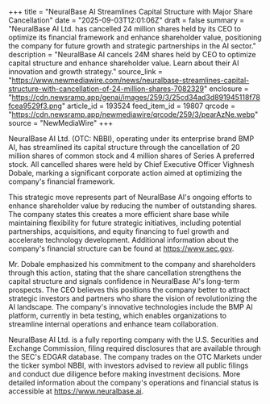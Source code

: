 +++
title = "NeuralBase AI Streamlines Capital Structure with Major Share Cancellation"
date = "2025-09-03T12:01:06Z"
draft = false
summary = "NeuralBase AI Ltd. has cancelled 24 million shares held by its CEO to optimize its financial framework and enhance shareholder value, positioning the company for future growth and strategic partnerships in the AI sector."
description = "NeuralBase AI cancels 24M shares held by CEO to optimize capital structure and enhance shareholder value. Learn about their AI innovation and growth strategy."
source_link = "https://www.newmediawire.com/news/neuralbase-streamlines-capital-structure-with-cancellation-of-24-million-shares-7082329"
enclosure = "https://cdn.newsramp.app/genai/images/259/3/25cd34ad3d891945118f78fcea9529f3.png"
article_id = 193524
feed_item_id = 19807
qrcode = "https://cdn.newsramp.app/newmediawire/qrcode/259/3/pearAzNe.webp"
source = "NewMediaWire"
+++

<p>NeuralBase AI Ltd. (OTC: NBBI), operating under its enterprise brand BMP AI, has streamlined its capital structure through the cancellation of 20 million shares of common stock and 4 million shares of Series A preferred stock. All cancelled shares were held by Chief Executive Officer Vighnesh Dobale, marking a significant corporate action aimed at optimizing the company's financial framework.</p><p>This strategic move represents part of NeuralBase AI's ongoing efforts to enhance shareholder value by reducing the number of outstanding shares. The company states this creates a more efficient share base while maintaining flexibility for future strategic initiatives, including potential partnerships, acquisitions, and equity financing to fuel growth and accelerate technology development. Additional information about the company's financial structure can be found at <a href="https://www.sec.gov" rel="nofollow" target="_blank">https://www.sec.gov</a>.</p><p>Mr. Dobale emphasized his commitment to the company and shareholders through this action, stating that the share cancellation strengthens the capital structure and signals confidence in NeuralBase AI's long-term prospects. The CEO believes this positions the company better to attract strategic investors and partners who share the vision of revolutionizing the AI landscape. The company's innovative technologies include the BMP AI platform, currently in beta testing, which enables organizations to streamline internal operations and enhance team collaboration.</p><p>NeuralBase AI Ltd. is a fully reporting company with the U.S. Securities and Exchange Commission, filing required disclosures that are available through the SEC's EDGAR database. The company trades on the OTC Markets under the ticker symbol NBBI, with investors advised to review all public filings and conduct due diligence before making investment decisions. More detailed information about the company's operations and financial status is accessible at <a href="https://www.neuralbase.ai" rel="nofollow" target="_blank">https://www.neuralbase.ai</a>.</p>